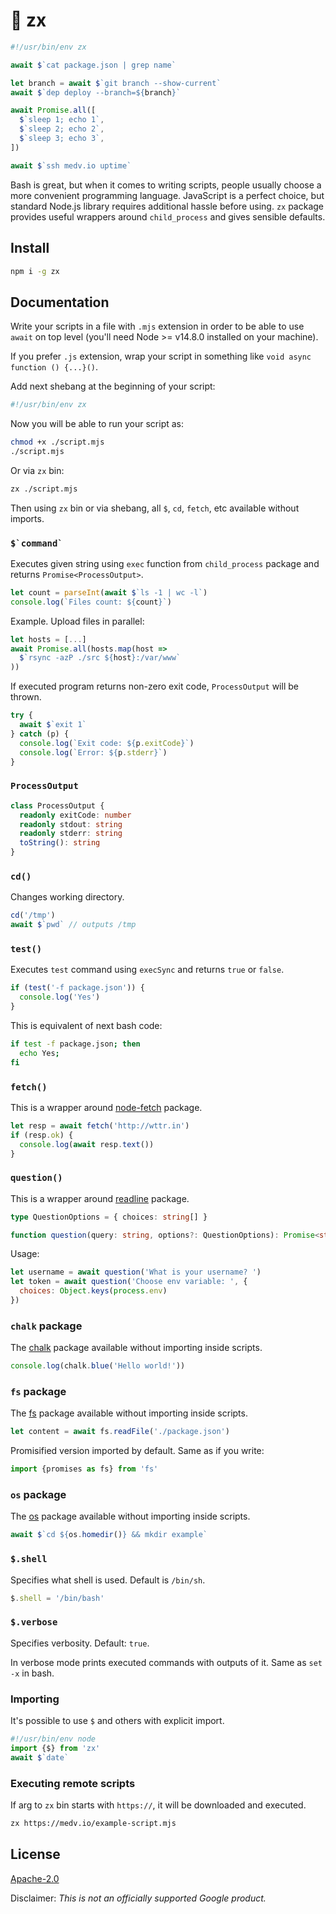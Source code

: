 # 🐚 zx

```js
#!/usr/bin/env zx

await $`cat package.json | grep name`

let branch = await $`git branch --show-current`
await $`dep deploy --branch=${branch}`

await Promise.all([
  $`sleep 1; echo 1`,
  $`sleep 2; echo 2`,
  $`sleep 3; echo 3`,
])

await $`ssh medv.io uptime`
```

Bash is great, but when it comes to writing scripts, 
people usually choose a more convenient programming language.
JavaScript is a perfect choice, but standard Node.js library 
requires additional hassle before using. `zx` package provides
useful wrappers around `child_process` and gives sensible defaults. 

## Install

```bash
npm i -g zx
```

## Documentation

Write your scripts in a file with `.mjs` extension in order to 
be able to use `await` on top level (you'll need Node >= v14.8.0 installed on your machine).

If you prefer `.js` extension, wrap your script in something like `void async function () {...}()`.

Add next shebang at the beginning of your script:
```bash
#!/usr/bin/env zx
```

Now you will be able to run your script as:
```bash
chmod +x ./script.mjs
./script.mjs
```

Or via `zx` bin:

```bash
zx ./script.mjs
```

Then using `zx` bin or via shebang, all `$`, `cd`, `fetch`, etc 
available without imports.

### ``$`command` ``

Executes given string using `exec` function
from `child_process` package and returns `Promise<ProcessOutput>`.

```js
let count = parseInt(await $`ls -1 | wc -l`)
console.log(`Files count: ${count}`)
```

Example. Upload files in parallel:

```js
let hosts = [...]
await Promise.all(hosts.map(host =>
  $`rsync -azP ./src ${host}:/var/www`  
))
```

If executed program returns non-zero exit code, `ProcessOutput` will be thrown.

```js
try {
  await $`exit 1`
} catch (p) {
  console.log(`Exit code: ${p.exitCode}`)
  console.log(`Error: ${p.stderr}`)
}
```

### `ProcessOutput`

```ts
class ProcessOutput {
  readonly exitCode: number
  readonly stdout: string
  readonly stderr: string
  toString(): string
}
```

### `cd()`

Changes working directory.

```js
cd('/tmp')
await $`pwd` // outputs /tmp 
```

### `test()`

Executes `test` command using `execSync` and returns `true` or `false`.

```js
if (test('-f package.json')) {
  console.log('Yes')
}
```

This is equivalent of next bash code:

```bash
if test -f package.json; then
  echo Yes;
fi
```

### `fetch()`

This is a wrapper around [node-fetch](https://www.npmjs.com/package/node-fetch) package.
```js
let resp = await fetch('http://wttr.in')
if (resp.ok) {
  console.log(await resp.text())
}
```

### `question()`

This is a wrapper around [readline](https://nodejs.org/api/readline.html) package.

```ts
type QuestionOptions = { choices: string[] }

function question(query: string, options?: QuestionOptions): Promise<string>
```

Usage:

```js
let username = await question('What is your username? ')
let token = await question('Choose env variable: ', {
  choices: Object.keys(process.env)
})
```



### `chalk` package

The [chalk](https://www.npmjs.com/package/chalk) package available without 
importing inside scripts.

```js
console.log(chalk.blue('Hello world!'))
```

### `fs` package

The [fs](https://nodejs.org/api/fs.html) package available without importing 
inside scripts.

```js
let content = await fs.readFile('./package.json')
```

Promisified version imported by default. Same as if you write: 

```js
import {promises as fs} from 'fs'
```

### `os` package

The [os](https://nodejs.org/api/os.html) package available without importing
inside scripts.

```js
await $`cd ${os.homedir()} && mkdir example`
```

### `$.shell`

Specifies what shell is used. Default is `/bin/sh`.

```js
$.shell = '/bin/bash'
```

### `$.verbose`

Specifies verbosity. Default: `true`.

In verbose mode prints executed commands with outputs of it. Same as 
`set -x` in bash.

### Importing

It's possible to use `$` and others with explicit import.

```js
#!/usr/bin/env node
import {$} from 'zx'
await $`date`
```

### Executing remote scripts

If arg to `zx` bin starts with `https://`, it will be downloaded and executed.

```bash
zx https://medv.io/example-script.mjs
```

## License

[Apache-2.0](LICENSE)

Disclaimer: _This is not an officially supported Google product._
